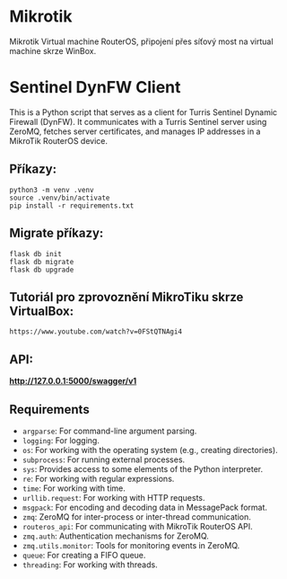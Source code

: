 # **Mikrotik**

Mikrotik Virtual machine RouterOS, připojení přes síťový most na virtual machine skrze WinBox.

# Sentinel DynFW Client

This is a Python script that serves as a client for Turris Sentinel Dynamic Firewall (DynFW). It communicates with a Turris Sentinel server using ZeroMQ, fetches server certificates, and manages IP addresses in a MikroTik RouterOS device.




## Příkazy:

``` 
python3 -m venv .venv
source .venv/bin/activate
pip install -r requirements.txt
```
## Migrate příkazy:

``` 
flask db init
flask db migrate
flask db upgrade
```
## Tutoriál pro zprovoznění MikroTiku skrze VirtualBox:
  ```
  https://www.youtube.com/watch?v=0FStQTNAgi4
  ```

## API:
**http://127.0.0.1:5000/swagger/v1**


## Requirements
- `argparse`: For command-line argument parsing.
- `logging`: For logging.
- `os`: For working with the operating system (e.g., creating directories).
- `subprocess`: For running external processes.
- `sys`: Provides access to some elements of the Python interpreter.
- `re`: For working with regular expressions.
- `time`: For working with time.
- `urllib.request`: For working with HTTP requests.
- `msgpack`: For encoding and decoding data in MessagePack format.
- `zmq`: ZeroMQ for inter-process or inter-thread communication.
- `routeros_api`: For communicating with MikroTik RouterOS API.
- `zmq.auth`: Authentication mechanisms for ZeroMQ.
- `zmq.utils.monitor`: Tools for monitoring events in ZeroMQ.
- `queue`: For creating a FIFO queue.
- `threading`: For working with threads.



